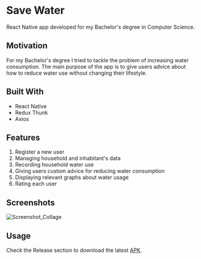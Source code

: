 # Save Water
React Native app developed for my Bachelor's degree in Computer Science.

## Motivation
For my Bachelor's degree I tried to tackle the problem of increasing water consumption. The main purpose of the app is to give users advice about how to reduce water use without changing their lifestyle.

## Built With
- React Native
- Redux Thunk
- Axios

## Features
1. Register a new user
2. Managing household and inhabitant's data
3. Recording household water use
4. Giving users custom advice for reducing water consumption
5. Displaying relevant graphs about water usage
6. Rating each user 

## Screenshots

![Screenshot_Collage](https://user-images.githubusercontent.com/62259244/138668491-2c342277-09c1-49af-80d1-3b6cb12fceaf.jpg)

## Usage
Check the Release section to download the latest [APK](https://github.com/Cobzariu/Save_Water/releases/download/1.3/Save.Water.1.3.apk).

